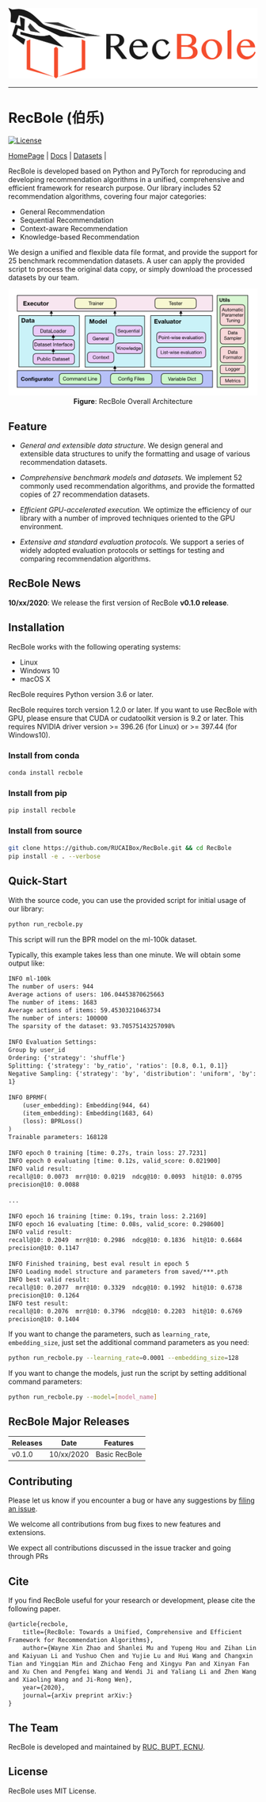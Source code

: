 ![RecBole Logo](asset/logo.png)

--------------------------------------------------------------------------------

# RecBole (伯乐)

[![License](https://img.shields.io/badge/License-MIT-blue.svg)](./LICENSE)


[HomePage] | [Docs] | [Datasets] |

[HomePage]: https://recbole.io/
[Docs]: https://recbole.io/docs/
[Datasets]: https://github.com/RUCAIBox/RecDatasets


RecBole is developed based on Python and PyTorch for reproducing and developing recommendation algorithms in a unified,
comprehensive and efficient framework for research purpose.
Our library includes 52 recommendation algorithms, covering four major categories:

+ General Recommendation
+ Sequential Recommendation
+ Context-aware Recommendation
+ Knowledge-based Recommendation

We design a unified and flexible data file format, and provide the support for 25 benchmark recommendation datasets.
A user can apply the provided script to process the original data copy, or simply download the processed datasets
by our team.


<p align="center">
  <img src="asset/framework.png" alt="RecBole v0.1 architecture" width="600">
  <br>
  <b>Figure</b>: RecBole Overall Architecture
</p>


## Feature
+ *General and extensible data structure.* We design general and extensible data structures to unify the formatting and
usage of various recommendation datasets.

+ *Comprehensive benchmark models and datasets.* We implement 52 commonly used recommendation algorithms, and provide
the formatted copies of 27 recommendation datasets.

+ *Efficient GPU-accelerated execution.* We optimize the efficiency of our library with a number of improved techniques
oriented to the GPU environment.

+ *Extensive and standard evaluation protocols.* We support a series of widely adopted evaluation protocols or settings
for testing and comparing recommendation algorithms.

## RecBole News
**10/xx/2020**: We release the first version of RecBole **v0.1.0 release**.


## Installation
RecBole works with the following operating systems:

* Linux
* Windows 10
* macOS X

RecBole requires Python version 3.6 or later.

RecBole requires torch version 1.2.0 or later. If you want to use RecBole with GPU,
please ensure that CUDA or cudatoolkit version is 9.2 or later.
This requires NVIDIA driver version >= 396.26 (for Linux) or >= 397.44 (for Windows10).

### Install from conda

```bash
conda install recbole
```

### Install from pip

```bash
pip install recbole
```

### Install from source
```bash
git clone https://github.com/RUCAIBox/RecBole.git && cd RecBole
pip install -e . --verbose
```

## Quick-Start
With the source code, you can use the provided script for initial usage of our library:

```bash
python run_recbole.py
```

This script will run the BPR model on the ml-100k dataset.

Typically, this example takes less than one minute. We will obtain some output like:

```
INFO ml-100k
The number of users: 944
Average actions of users: 106.04453870625663
The number of items: 1683
Average actions of items: 59.45303210463734
The number of inters: 100000
The sparsity of the dataset: 93.70575143257098%

INFO Evaluation Settings:
Group by user_id
Ordering: {'strategy': 'shuffle'}
Splitting: {'strategy': 'by_ratio', 'ratios': [0.8, 0.1, 0.1]}
Negative Sampling: {'strategy': 'by', 'distribution': 'uniform', 'by': 1}

INFO BPRMF(
    (user_embedding): Embedding(944, 64)
    (item_embedding): Embedding(1683, 64)
    (loss): BPRLoss()
)
Trainable parameters: 168128

INFO epoch 0 training [time: 0.27s, train loss: 27.7231]
INFO epoch 0 evaluating [time: 0.12s, valid_score: 0.021900]
INFO valid result:
recall@10: 0.0073  mrr@10: 0.0219  ndcg@10: 0.0093  hit@10: 0.0795  precision@10: 0.0088

...

INFO epoch 16 training [time: 0.19s, train loss: 2.2169]
INFO epoch 16 evaluating [time: 0.08s, valid_score: 0.298600]
INFO valid result:
recall@10: 0.2049  mrr@10: 0.2986  ndcg@10: 0.1836  hit@10: 0.6684  precision@10: 0.1147

INFO Finished training, best eval result in epoch 5
INFO Loading model structure and parameters from saved/***.pth
INFO best valid result:
recall@10: 0.2077  mrr@10: 0.3329  ndcg@10: 0.1992  hit@10: 0.6738  precision@10: 0.1264
INFO test result:
recall@10: 0.2076  mrr@10: 0.3796  ndcg@10: 0.2203  hit@10: 0.6769  precision@10: 0.1404
```

If you want to change the parameters, such as ``learning_rate``, ``embedding_size``, just set the additional command
parameters as you need:

```bash
python run_recbole.py --learning_rate=0.0001 --embedding_size=128
```

If you want to change the models, just run the script by setting additional command parameters:

```bash
python run_recbole.py --model=[model_name]
```

## RecBole Major Releases
| Releases  | Date   | Features |
|-----------|--------|-------------------------|
| v0.1.0    | 10/xx/2020 |  Basic RecBole |


## Contributing

Please let us know if you encounter a bug or have any suggestions by [filing an issue](https://github.com/RUCAIBox/RecBole/issues).

We welcome all contributions from bug fixes to new features and extensions.

We expect all contributions discussed in the issue tracker and going through PRs


## Cite
If you find RecBole useful for your research or development, please cite the following paper.

```
@article{recbole,
    title={RecBole: Towards a Unified, Comprehensive and Efficient Framework for Recommendation Algorithms},
    author={Wayne Xin Zhao and Shanlei Mu and Yupeng Hou and Zihan Lin and Kaiyuan Li and Yushuo Chen and Yujie Lu and Hui Wang and Changxin Tian and Yingqian Min and Zhichao Feng and Xingyu Pan and Xinyan Fan and Xu Chen and Pengfei Wang and Wendi Ji and Yaliang Li and Zhen Wang and Xiaoling Wang and Ji-Rong Wen},
    year={2020},
    journal={arXiv preprint arXiv:}
}
```

## The Team
RecBole is developed and maintained by [RUC, BUPT, ECNU](https://www.recbole.io/about.html).

## License
RecBole uses MIT License.
